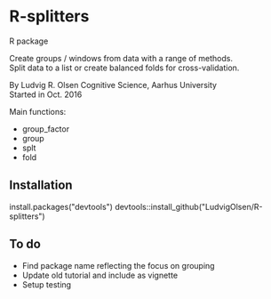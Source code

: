 # R-splitters

R package  

Create groups / windows from data with a range of methods.  
Split data to a list or create balanced folds for cross-validation.  


By Ludvig R. Olsen
Cognitive Science, Aarhus University  
Started in Oct. 2016  

Main functions:  
* group_factor  
* group 
* splt  
* fold  
  

## Installation  
install.packages("devtools")
devtools::install_github("LudvigOlsen/R-splitters")  

## To do  
* Find package name reflecting the focus on grouping  
* Update old tutorial and include as vignette  
* Setup testing  
